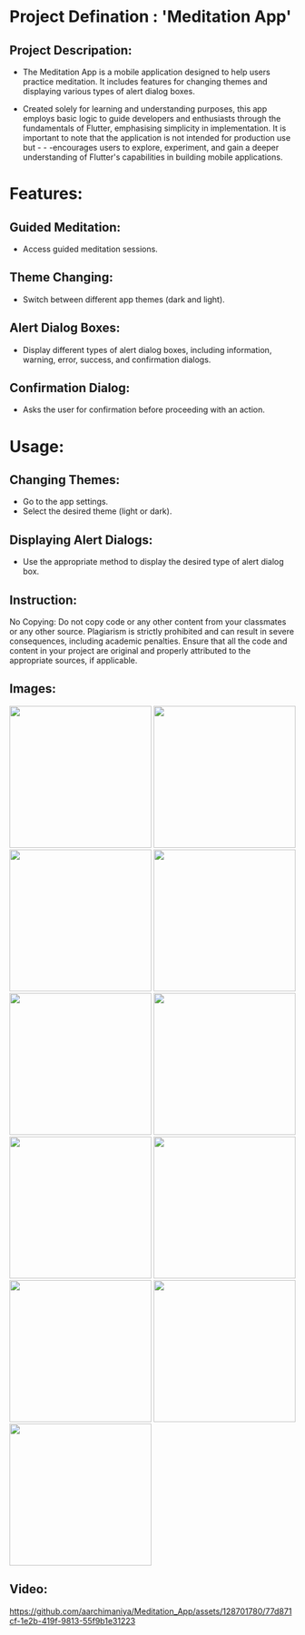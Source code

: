 # Project Defination : 'Meditation App'

## Project Descripation:
- The Meditation App is a mobile application designed to help users practice meditation. It includes features for changing themes and displaying various types of alert dialog boxes.

- Created solely for learning and understanding purposes, this app employs basic logic to guide developers and enthusiasts through the fundamentals of Flutter, emphasising simplicity in implementation. It is important to note that the application is not intended for production use but - - -encourages users to explore, experiment, and gain a deeper understanding of Flutter's capabilities in building mobile applications.

# Features:

## Guided Meditation:
- Access guided meditation sessions.
  
## Theme Changing: 
- Switch between different app themes (dark and light).

## Alert Dialog Boxes:
- Display different types of alert dialog boxes, including information, warning, error, success, and confirmation dialogs.

## Confirmation Dialog:
- Asks the user for confirmation before proceeding with an action.


# Usage:
## Changing Themes:
- Go to the app settings.
- Select the desired theme (light or dark).

## Displaying Alert Dialogs:
- Use the appropriate method to display the desired type of alert dialog box.

## Instruction:
No Copying: Do not copy code or any other content from your classmates or any other source. Plagiarism is strictly prohibited and can result in severe consequences, including academic penalties. Ensure that all the code and content in your project are original and properly attributed to the appropriate sources, if applicable.

## Images:

<img src="https://github.com/aarchimaniya/Meditation_App/assets/128701780/d8c5f6e1-a1dc-4e09-822f-88552cb004b4" width="250">
<img src="https://github.com/aarchimaniya/Meditation_App/assets/128701780/3f3b7bfd-034f-41ef-a38c-f5bd5ba538e8" width="250">
<img src="https://github.com/aarchimaniya/Meditation_App/assets/128701780/6942f7d5-c7cf-4c8e-b939-7d63bbb27175" width="250">
<img src="https://github.com/aarchimaniya/Meditation_App/assets/128701780/119de6a0-85af-4e9e-b480-948db41266df" width="250">
<img src="https://github.com/aarchimaniya/Meditation_App/assets/128701780/11882735-b6bd-4dd8-a155-156f435055b6" width="250">
<img src="https://github.com/aarchimaniya/Meditation_App/assets/128701780/1ca0e25a-e50b-409b-b847-4829868a35c8" width="250">
<img src="https://github.com/aarchimaniya/Meditation_App/assets/128701780/8a319bd4-3b57-4f8d-bb91-ac62f34b6d70" width="250">
<img src="https://github.com/aarchimaniya/Meditation_App/assets/128701780/c07c0f89-dd51-4d55-a7bf-c5aa02d31f43" width="250">
<img src="https://github.com/aarchimaniya/Meditation_App/assets/128701780/1d4aae29-6f1e-4a5f-a886-af15c37f9eb3" width="250">
<img src="https://github.com/aarchimaniya/Meditation_App/assets/128701780/9bfa9231-3ae3-4c51-b37a-1c8783b6dbae" width="250">
<img src="https://github.com/aarchimaniya/Meditation_App/assets/128701780/c63eacc1-47c8-4664-893c-d03e2d8384c1" width="250">

## Video:

https://github.com/aarchimaniya/Meditation_App/assets/128701780/77d871cf-1e2b-419f-9813-55f9b1e31223

